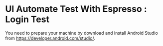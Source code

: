 # UI Automate Test With Espresso : Login Test
You need to prepare your machine by download and install Android Studio from https://developer.android.com/studio/.
